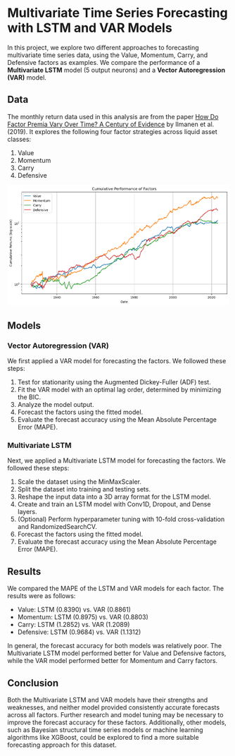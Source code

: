 # Multivariate Time Series Forecasting with LSTM and VAR Models

In this project, we explore two different approaches to forecasting multivariate time series data, using the Value, Momentum, Carry, and Defensive factors as examples. We compare the performance of a **Multivariate LSTM** model (5 output neurons) and a **Vector Autoregression (VAR)** model.

## Data

The monthly return data used in this analysis are from the paper [How Do Factor Premia Vary Over Time? A Century of Evidence](https://papers.ssrn.com/sol3/papers.cfm?abstract_id=3400998) by Ilmanen et al. (2019). It explores the following four factor strategies across liquid asset classes:

1. Value
2. Momentum
3. Carry
4. Defensive

![Cumulative Performance of Factors](Cumulative%20Performance%20of%20Factors.png)

## Models

### Vector Autoregression (VAR)

We first applied a VAR model for forecasting the factors. We followed these steps:

1. Test for stationarity using the Augmented Dickey-Fuller (ADF) test.
2. Fit the VAR model with an optimal lag order, determined by minimizing the BIC.
3. Analyze the model output.
4. Forecast the factors using the fitted model.
5. Evaluate the forecast accuracy using the Mean Absolute Percentage Error (MAPE).

### Multivariate LSTM

Next, we applied a Multivariate LSTM model for forecasting the factors. We followed these steps:

1. Scale the dataset using the MinMaxScaler.
2. Split the dataset into training and testing sets.
3. Reshape the input data into a 3D array format for the LSTM model.
4. Create and train an LSTM model with Conv1D, Dropout, and Dense layers.
5. (Optional) Perform hyperparameter tuning with 10-fold cross-validation and RandomizedSearchCV.
6. Forecast the factors using the fitted model.
7. Evaluate the forecast accuracy using the Mean Absolute Percentage Error (MAPE).

## Results

We compared the MAPE of the LSTM and VAR models for each factor. The results were as follows:

- Value: LSTM (0.8390) vs. VAR (0.8861)
- Momentum: LSTM (0.8975) vs. VAR (0.8803)
- Carry: LSTM (1.2852) vs. VAR (1.2089)
- Defensive: LSTM (0.9684) vs. VAR (1.1312)

In general, the forecast accuracy for both models was relatively poor. The Multivariate LSTM model performed better for Value and Defensive factors, while the VAR model performed better for Momentum and Carry factors.

## Conclusion

Both the Multivariate LSTM and VAR models have their strengths and weaknesses, and neither model provided consistently accurate forecasts across all factors. Further research and model tuning may be necessary to improve the forecast accuracy for these factors. Additionally, other models, such as Bayesian structural time series models or machine learning algorithms like XGBoost, could be explored to find a more suitable forecasting approach for this dataset.
